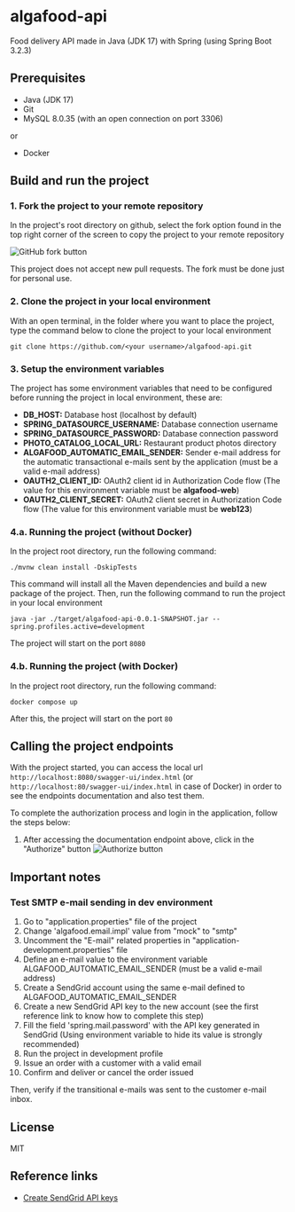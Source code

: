 # algafood-api

Food delivery API made in Java (JDK 17) with Spring (using Spring Boot 3.2.3)

## Prerequisites
- Java (JDK 17)
- Git
- MySQL 8.0.35 (with an open connection on port 3306)

or 

- Docker

## Build and run the project
### 1. Fork the project to your remote repository
In the project's root directory on github, select the fork option found in the top right corner of the screen to copy the project to your remote repository

![GitHub fork button](https://docs.github.com/assets/cb-40742/mw-1440/images/help/repository/fork-button.webp)

This project does not accept new pull requests. The fork must be done just for personal use.

### 2. Clone the project in your local environment
With an open terminal, in the folder where you want to place the project, type the command below to clone the project to your local environment

```
git clone https://github.com/<your username>/algafood-api.git
```

### 3. Setup the environment variables 
The project has some environment variables that need to be configured before running the project in local environment, these are:

- **DB_HOST:** Database host (localhost by default)
- **SPRING_DATASOURCE_USERNAME:** Database connection username
- **SPRING_DATASOURCE_PASSWORD:** Database connection password
- **PHOTO_CATALOG_LOCAL_URL:** Restaurant product photos directory
- **ALGAFOOD_AUTOMATIC_EMAIL_SENDER:** Sender e-mail address for the automatic transactional e-mails sent by the application (must be a valid e-mail address)
- **OAUTH2_CLIENT_ID:** OAuth2 client id in Authorization Code flow (The value for this environment variable must be **algafood-web**)
- **OAUTH2_CLIENT_SECRET:** OAuth2 client secret in Authorization Code flow (The value for this environment variable must be **web123**)

### 4.a. Running the project (without Docker)
In the project root directory, run the following command:

```
./mvnw clean install -DskipTests
```

This command will install all the Maven dependencies and build a new package of the project.
Then, run the following command to run the project in your local environment

```
java -jar ./target/algafood-api-0.0.1-SNAPSHOT.jar --spring.profiles.active=development
```

The project will start on the port ```8080```

### 4.b. Running the project (with Docker)
In the project root directory, run the following command:

```
docker compose up
```

After this, the project will start on the port ```80```

## Calling the project endpoints
With the project started, you can access the local url ```http://localhost:8080/swagger-ui/index.html``` (or ```http://localhost:80/swagger-ui/index.html``` in case of Docker) in order to see the endpoints documentation and also test them.

To complete the authorization process and login in the application, follow the steps below:

1. After accessing the documentation endpoint above, click in the "Authorize" button
![Authorize button](https://i.stack.imgur.com/ULVnQ.png)

## Important notes
### Test SMTP e-mail sending in dev environment
1. Go to "application.properties" file of the project
2. Change 'algafood.email.impl' value from "mock" to "smtp"
3. Uncomment the "E-mail" related properties in "application-development.properties" file
4. Define an e-mail value to the environment variable ALGAFOOD_AUTOMATIC_EMAIL_SENDER (must be a valid e-mail address)
5. Create a SendGrid account using the same e-mail defined to ALGAFOOD_AUTOMATIC_EMAIL_SENDER
6. Create a new SendGrid API key to the new account (see the first reference link to know how to complete this step)
7. Fill the field 'spring.mail.password' with the API key generated in SendGrid (Using environment variable to hide its value is strongly recommended)
8. Run the project in development profile
9. Issue an order with a customer with a valid email
10. Confirm and deliver or cancel the order issued

Then, verify if the transitional e-mails was sent to the customer e-mail inbox.

## License

MIT

## Reference links
- [Create SendGrid API keys](https://docs.sendgrid.com/api-reference/api-keys/create-api-keys)
